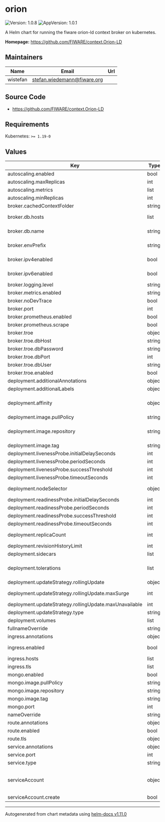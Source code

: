 # orion

![Version: 1.0.8](https://img.shields.io/badge/Version-1.0.8-informational?style=flat-square) ![AppVersion: 1.0.1](https://img.shields.io/badge/AppVersion-1.0.1-informational?style=flat-square)

A Helm chart for running the fiware orion-ld context broker on kubernetes.

**Homepage:** <https://github.com/FIWARE/context.Orion-LD>

## Maintainers

| Name | Email | Url |
| ---- | ------ | --- |
| wistefan | <stefan.wiedemann@fiware.org> |  |

## Source Code

* <https://github.com/FIWARE/context.Orion-LD>

## Requirements

Kubernetes: `>= 1.19-0`

## Values

| Key | Type | Default | Description |
|-----|------|---------|-------------|
| autoscaling.enabled | bool | `false` | should autoscaling be enabled for the context broker |
| autoscaling.maxReplicas | int | `10` | maximum number of running pods |
| autoscaling.metrics | list | `[]` | metrics to react on |
| autoscaling.minReplicas | int | `1` | minimum number of running pods |
| broker.cachedContextFolder | string | `"/opt/orion/ldcontexts"` |  |
| broker.db.hosts | list | `[]` | configuration of the mongo-db hosts. if multiple hosts are inserted, its assumed that mongo is running as a replica set |
| broker.db.name | string | `"orion"` | the db to use. if running in multiservice mode, its used as a prefix. |
| broker.envPrefix | string | `"ORIONLD_"` | Prefix to be used for env-vars in orion. Must be ORION_ for orion and ORIONLD_ for orion-ld |
| broker.ipv4enabled | bool | `false` | set to true if only ipv4 should be used, do not set both options to true |
| broker.ipv6enabled | bool | `false` | set to true if only ipv6 should be used, do not set both options to true |
| broker.logging.level | string | `"WARN"` | log level of the broker |
| broker.metrics.enabled | string | `"false"` | enable or disable metrics gathering |
| broker.noDevTrace | bool | `true` | should the extended development tracing be disabled? |
| broker.port | int | `1026` | port that the broker is listening to |
| broker.prometheus.enabled | bool | `true` |  |
| broker.prometheus.scrape | bool | `true` |  |
| broker.troe | object | `{"dbHost":"postgres","dbPassword":"password","dbPort":5432,"dbUser":"user","enabled":false}` | configuration of temporal entity representation |
| broker.troe.dbHost | string | `"postgres"` | host of the postgres to be used |
| broker.troe.dbPassword | string | `"password"` | password to authenticate with at postgres |
| broker.troe.dbPort | int | `5432` | port of the postgres to be used |
| broker.troe.dbUser | string | `"user"` | username to authenticate with at postgres |
| broker.troe.enabled | bool | `false` | should temporal representation of entities be enabled |
| deployment.additionalAnnotations | object | `{}` | additional annotations for the deployment, if required |
| deployment.additionalLabels | object | `{}` | additional labels for the deployment, if required |
| deployment.affinity | object | `{}` | affinity template ref: https://kubernetes.io/docs/concepts/configuration/assign-pod-node/#affinity-and-anti-affinity |
| deployment.image.pullPolicy | string | `"IfNotPresent"` | specification of the image pull policy |
| deployment.image.repository | string | `"quay.io/fiware/orion-ld"` | orion image name ref: https://hub.docker.com/r/fiware/orion/ ref: https://quay.io/repository/fiware/orion-ld |
| deployment.image.tag | string | `"1.1.0"` | tag of the image to be used |
| deployment.livenessProbe.initialDelaySeconds | int | `30` |  |
| deployment.livenessProbe.periodSeconds | int | `10` |  |
| deployment.livenessProbe.successThreshold | int | `1` |  |
| deployment.livenessProbe.timeoutSeconds | int | `30` |  |
| deployment.nodeSelector | object | `{}` | selector template ref: https://kubernetes.io/docs/user-guide/node-selection/ |
| deployment.readinessProbe.initialDelaySeconds | int | `30` |  |
| deployment.readinessProbe.periodSeconds | int | `10` |  |
| deployment.readinessProbe.successThreshold | int | `1` |  |
| deployment.readinessProbe.timeoutSeconds | int | `30` |  |
| deployment.replicaCount | int | `1` | initial number of target replications, can be different if autoscaling is enabled |
| deployment.revisionHistoryLimit | int | `3` | number of old replicas to be retained |
| deployment.sidecars | list | `[]` | additional sidepods for the deployment, if required |
| deployment.tolerations | list | `[]` | tolerations template ref: ref: https://kubernetes.io/docs/concepts/configuration/taint-and-toleration/ |
| deployment.updateStrategy.rollingUpdate | object | `{"maxSurge":1,"maxUnavailable":0}` | new pods will be added gradually |
| deployment.updateStrategy.rollingUpdate.maxSurge | int | `1` | number of pods that can be created above the desired amount while updating |
| deployment.updateStrategy.rollingUpdate.maxUnavailable | int | `0` | number of pods that can be unavailable while updating |
| deployment.updateStrategy.type | string | `"RollingUpdate"` | type of the update |
| deployment.volumes | list | `[]` | additional volumes for the deployment, if required |
| fullnameOverride | string | `""` | option to override the fullname config in the _helpers.tpl |
| ingress.annotations | object | `{}` | annotations to be added to the ingress |
| ingress.enabled | bool | `false` | should there be an ingress to connect orion with the public internet |
| ingress.hosts | list | `[]` | all hosts to be provided |
| ingress.tls | list | `[]` | configure the ingress' tls |
| mongo.enabled | bool | `true` | should mongodb be enabled |
| mongo.image.pullPolicy | string | `"IfNotPresent"` | pull policy to be used for mongo |
| mongo.image.repository | string | `"quay.io/opencloudio/ibm-mongodb"` | mongo image name |
| mongo.image.tag | string | `"4.0.24"` | version of mongo |
| mongo.port | int | `27017` | port to make mongo accessible at |
| nameOverride | string | `""` | option to override the name config in the _helpers.tpl |
| route.annotations | object | `{}` | annotations to be added to the route |
| route.enabled | bool | `false` |  |
| route.tls | object | `{}` | tls configuration for the route |
| service.annotations | object | `{}` | addtional annotations, if required |
| service.port | int | `1026` | port to be used by the service |
| service.type | string | `"ClusterIP"` | service type |
| serviceAccount | object | `{"create":false}` | if a orion specific service account should be used, it can be configured here ref: https://kubernetes.io/docs/tasks/configure-pod-container/configure-service-account/ |
| serviceAccount.create | bool | `false` | specifies if the account should be created |

----------------------------------------------
Autogenerated from chart metadata using [helm-docs v1.11.0](https://github.com/norwoodj/helm-docs/releases/v1.11.0)
